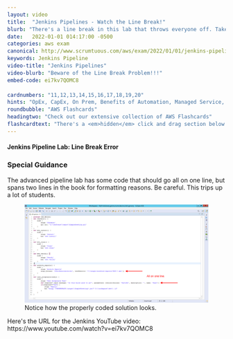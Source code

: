 ```yaml
---
layout: video
title:  "Jenkins Pipelines - Watch the Line Break!"
blurb: "There's a line break in this lab that throws everyone off. Take note, lest you too will be dealing with a broken build."
date:   2022-01-01 014:17:00 -0500
categories: aws exam
canonical: http://www.scrumtuous.com/aws/exam/2022/01/01/jenkins-pipeline-lab.html
keywords: Jenkins Pipeline
video-title: "Jenkins Pipelines"
video-blurb: "Beware of the Line Break Problem!!!"
embed-code: ei7kv7QOMC8

cardnumbers: "11,12,13,14,15,16,17,18,19,20"
hints: "OpEx, CapEx, On Prem, Benefits of Automation, Managed Service, Design for Failure, Monolithic architectures, Parallel Computing, RDS, ECS, EKS, DynamoDB"
roundbubble: "AWS Flashcards"
headingtwo: "Check out our extensive collection of AWS Flashcards"
flashcardtext: "There's a <em>hidden</em> click and drag section below for hints."
---
```


<div class="card mt-5">
  <div class="card-header">
    <h4>Jenkins Pipeline Lab: Line Break Error</h4>
  </div>
  <div class="card-body">
    <h3 class="card-title">Special Guidance</h3>


<p>The advanced pipeline lab has some code that should go all on one line, but spans two lines in the book for formatting reasons. Be careful. This trips up a lot of students.</p>

<figure class="figure">
  <img src="/assets/groovy-image.png" alt="Pipeline lab problem" class="img-fluid mx-auto d-block img-thumbnail rounded ">
  <figcaption class="figure-caption">Notice how the properly coded solution looks.</figcaption>
</figure>

<p>Here's the URL for the Jenkins YouTube video: https://www.youtube.com/watch?v=ei7kv7QOMC8</p>



 

  </div>
</div>




  

